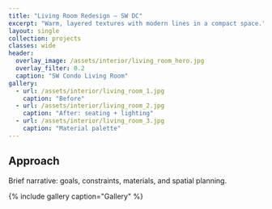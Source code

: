 ```yaml
---
title: "Living Room Redesign – SW DC"
excerpt: "Warm, layered textures with modern lines in a compact space."
layout: single
collection: projects
classes: wide
header:
  overlay_image: /assets/interior/living_room_hero.jpg
  overlay_filter: 0.2
  caption: "SW Condo Living Room"
gallery:
  - url: /assets/interior/living_room_1.jpg
    caption: "Before"
  - url: /assets/interior/living_room_2.jpg
    caption: "After: seating + lighting"
  - url: /assets/interior/living_room_3.jpg
    caption: "Material palette"
---
```


## Approach
Brief narrative: goals, constraints, materials, and spatial planning.

{% include gallery caption="Gallery" %}

